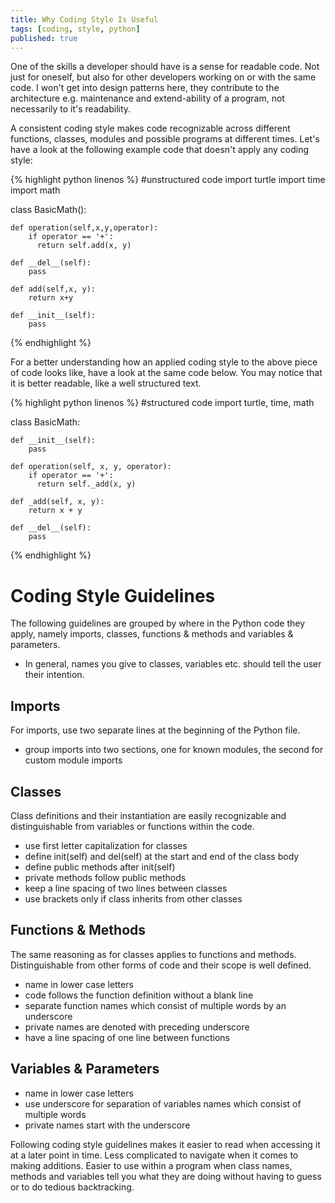```yaml
---
title: Why Coding Style Is Useful
tags: [coding, style, python]
published: true
---
```

One of the skills a developer should have is a sense for readable code. Not just for oneself, but also for other developers working on or with the same code. I won't get into design patterns here, they contribute to the architecture e.g. maintenance and extend-ability of a program, not necessarily to it's readability.

A consistent coding style makes code recognizable across different functions, classes, modules and possible programs at different times. Let's have a look at the following example code that doesn't apply any coding style:

{% highlight python linenos %}
#unstructured code
import turtle
import time
import math

class BasicMath():

    def operation(self,x,y,operator):
        if operator == '+':
          return self.add(x, y)

    def __del__(self):
        pass

    def add(self,x, y):
        return x+y

    def __init__(self):
        pass

{% endhighlight %}

For a better understanding how an applied coding style to the above piece of code looks like, have a look at the same code below. You may notice that it is better readable, like a well structured text.

{% highlight python linenos %}
#structured code
import turtle, time, math

class BasicMath:

    def __init__(self):
        pass

    def operation(self, x, y, operator):
        if operator == '+':
          return self._add(x, y)

    def _add(self, x, y):
        return x + y

    def __del__(self):
        pass

{% endhighlight %}


# Coding Style Guidelines
The following guidelines are grouped by where in the Python code they apply, namely imports, classes, functions & methods and variables & parameters.
* In general, names you give to classes, variables etc. should tell the user their intention.

## Imports
For imports, use two separate lines at the beginning of the Python file.
* group imports into two sections, one for known modules, the second for custom module imports

## Classes
Class definitions and their instantiation are easily recognizable and distinguishable from variables or functions within the code.
* use first letter capitalization for classes
* define init(self) and del(self) at the start and end of the class body
* define public methods after init(self)
* private methods follow public methods
* keep a line spacing of two lines between classes
* use brackets only if class inherits from other classes

## Functions & Methods
The same reasoning as for classes applies to functions and methods. Distinguishable from other forms of code and their scope is well defined.
* name in lower case letters
* code follows the function definition without a blank line
* separate function names which consist of multiple words by an underscore
* private names are denoted with preceding underscore
* have a line spacing of one line between functions

## Variables & Parameters
* name in lower case letters
* use underscore for separation of variables names which consist of multiple words
* private names start with the underscore

Following coding style guidelines makes it easier to read when accessing it at a later point in time. Less complicated to navigate when it comes to making additions. Easier to use within a program when class names, methods and variables tell you what they are doing without having to guess or to do tedious backtracking.
